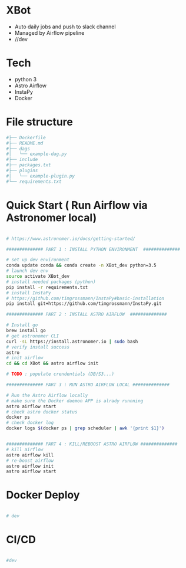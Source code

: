# XBot
- Auto daily jobs and push to slack channel 
- Managed by Airflow pipeline 
- //dev 


# Tech 
- python 3 
- Astro Airflow 
- InstaPy
- Docker 

# File structure
```bash
#├── Dockerfile
#├── README.md
#├── dags
#│   └── example-dag.py
#├── include
#├── packages.txt
#├── plugins
#│   └── example-plugin.py
#└── requirements.txt

```


# Quick Start ( Run Airflow via Astronomer local)

```bash

# https://www.astronomer.io/docs/getting-started/

############## PART 1 : INSTALL PYTHON ENVIRONMENT  ##############

# set up dev environment 
conda update conda && conda create -n XBot_dev python=3.5 
# launch dev env 
source activate XBot_dev
# install needed packages (python)
pip install -r requirements.txt
# install InstaPy
# https://github.com/timgrossmann/InstaPy#basic-installation
pip install git+https://github.com/timgrossmann/InstaPy.git

############## PART 2 : INSTALL ASTRO AIRFLOW  ##############

# Install go 
brew install go
# get astronomer CLI
curl -sL https://install.astronomer.io | sudo bash
# verify install success 
astro 
# init airflow 
cd && cd XBot && astro airflow init 

# TODO : populate crendentials (DB/S3...)

############## PART 3 : RUN ASTRO AIRFLOW LOCAL ##############

# Run the Astro Airflow locally 
# make sure the Docker daemon APP is alrady runnning 
astro airflow start
# check astro docker status 
docker ps
# check docker log 
docker logs $(docker ps | grep scheduler | awk '{print $1}')


############## PART 4 : KILL/REBOOST ASTRO AIRFLOW ##############
# kill airflow 
astro airflow kill
# re-boost airflow 
astro airflow init
astro airflow start

```

# Docker Deploy 

```bash 

# dev 

```

# CI/CD 
```bash

#dev 

```



